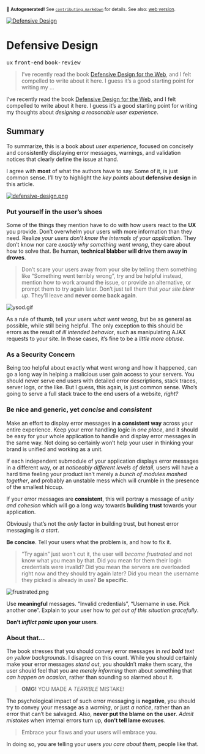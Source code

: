 <sub>&#x1F6A8; <strong>Autogenerated!</strong> See <a href="https://github.com/ponyfoo/articles/tree/noindex/contributing.markdown"><code>contributing.markdown</code></a> for details. See also: <a href="https://ponyfoo.com/articles/defensive-design">web version</a>.</sub>

<a href="https://ponyfoo.com/articles/defensive-design"><div><img src="https://i.imgur.com/TbOls8D.jpg" alt="Defensive Design"></div></a>

<h1>Defensive Design</h1>

<p><kbd>ux</kbd> <kbd>front-end</kbd> <kbd>book-review</kbd></p>

<blockquote><p>I&#x2019;ve recently read the book <a href="http://amzn.to/2aoGDKr" target="_blank">Defensive Design for the Web</a>, and I felt compelled to write about it here. I guess it&#x2019;s a good starting point for writing my &#x2026;</p></blockquote>

<div><p>I&#x2019;ve recently read the book <a href="http://amzn.to/2aoGDKr" target="_blank">Defensive Design for the Web</a>, and I felt compelled to write about it here. I guess it&#x2019;s a good starting point for writing my thoughts about <em>designing a reasonable user experience</em>.</p></div>

<blockquote></blockquote>

<div><h2 id="summary">Summary</h2> <p>To summarize, this is a book about <em>user experience</em>, focused on concisely and consistently displaying error messages, warnings, and validation notices that clearly define the issue at hand.</p> <p>I agree with <strong>most</strong> of what the authors have to say. Some of it, is just common sense. I&#x2019;ll try to highlight the <em>key points</em> about <strong>defensive design</strong> in this article.</p></div>

<div><p><a href="http://amzn.to/2aoGDKr" target="_blank" aria-label="Defensive Design for the Web"><img alt="defensive-design.png" class="" src="https://i.imgur.com/JxkQ02e.png"></a></p> <h3 id="put-yourself-in-the-user-s-shoes">Put yourself in the user&#x2019;s shoes</h3> <p>Some of the things they mention have to do with how users react to the <strong>UX</strong> you provide. Don&#x2019;t overwhelm your users with more information than they need. Realize <em>your users don&#x2019;t know the internals of your application</em>. They don&#x2019;t know nor care <em>exactly why something went wrong</em>, they care about how to solve that. Be human, <strong>technical blabber will drive them away in droves</strong>.</p> <blockquote> <p>Don&#x2019;t scare your users away from your site by telling them something like &#x201C;Something went terribly wrong&#x201D;, try and be helpful instead, mention how to work around the issue, or provide an alternative, or prompt them to try again later. Don&#x2019;t just tell them that <em>your site blew up</em>. They&#x2019;ll leave and <strong>never come back again</strong>.</p> </blockquote> <p><img alt="ysod.gif" title="ASP.NET Yellow Screen of Death" class="" src="https://i.imgur.com/CGA63nm.gif"></p> <p>As a rule of thumb, tell your users <em>what went wrong</em>, but be as general as possible, while still being helpful. The only exception to this should be errors as the result of <em>ill intended behavior</em>, such as manipulating AJAX requests to your site. In those cases, it&#x2019;s fine to be a <em>little more obtuse</em>.</p> <h3 id="as-a-security-concern">As a Security Concern</h3> <p>Being too helpful about exactly what went wrong and how it happened, can go a long way in helping a malicious user gain access to your servers. You should never serve end users with detailed error descriptions, stack traces, server logs, or the like. But I guess, this again, is just common sense. Who&#x2019;s going to serve a full stack trace to the end users of a website, <em>right?</em></p> <h3 id="be-nice-and-generic-yet-concise-and-consistent">Be nice and generic, yet <em>concise</em> and <em>consistent</em></h3> <p>Make an effort to display error messages in <strong>a consistent way</strong> across your entire experience. Keep your error handling logic in <em>one place</em>, and it should be easy for your whole application to handle and display error messages in the same way. Not doing so certainly won&#x2019;t help your user in thinking your brand is unified and working as a unit.</p> <p>If each independent submodule of your application displays error messages in a different way, or at <em>noticeably different levels of detail</em>, users will have a hard time feeling your product isn&#x2019;t merely a <em>bunch of modules mashed together</em>, and probably an unstable mess which will crumble in the presence of the smallest hiccup.</p> <p>If your error messages are <strong>consistent</strong>, this will portray a message of <em>unity and cohesion</em> which will go a long way towards <strong>building trust</strong> towards your application.</p> <p>Obviously that&#x2019;s not the <em>only</em> factor in building trust, but honest error messaging is <em>a start</em>.</p> <p><strong>Be concise</strong>. Tell your users what the problem is, and how to fix it.</p> <blockquote> <p>&#x201C;Try again&#x201D; just won&#x2019;t cut it, the user will <em>become frustrated</em> and not know what you mean by that. Did you mean for them their login credentials were invalid? Did you mean the servers are overloaded right now and they should try again later? Did you mean the username they picked is already in use? <strong>Be specific</strong>.</p> </blockquote> <p><img alt="frustrated.png" title="Don&apos;t frustrate your users" class="" src="https://i.imgur.com/CQVskxL.png"></p> <p>Use <strong>meaningful</strong> messages. &#x201C;Invalid credentials&#x201D;, &#x201C;Username in use. Pick another one&#x201D;. Explain to your user how to <em>get out of this situation gracefully</em>.</p> <p><strong>Don&#x2019;t <em>inflict panic</em> upon your users</strong>.</p> <h3 id="about-that">About that&#x2026;</h3> <p>The book stresses that you should convey error messages in <em>red <strong>bold</strong> text on yellow backgrounds</em>. I disagree on this count. While you should certainly make your error messages <em>stand out</em>, you shouldn&#x2019;t make them scary, the user should feel that you are <em>merely informing</em> them about something that <em>can happen on ocasion</em>, rather than sounding so alarmed about it.</p> <blockquote> <p><strong>OMG!</strong> YOU MADE A <em>TERRIBLE</em> MISTAKE!</p> </blockquote> <p>The psychological impact of such error messaging is <strong>negative</strong>, you should try to convey your message as a <em>warning</em>, or just <em>a notice</em>, rather than an error that can&#x2019;t be salvaged. Also, <strong>never put the blame on the user</strong>. <em>Admit mistakes</em> when internal errors turn up, <strong>don&#x2019;t tell lame excuses</strong>.</p> <blockquote> <p>Embrace your flaws and your users will embrace you.</p> </blockquote> <p>In doing so, you are telling your users <em>you care about them</em>, people like that.</p></div>
